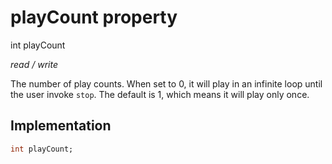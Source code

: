 


# playCount property







int playCount
  
_<span class="feature">read / write</span>_



<p>The number of play counts. When set to 0, it will play in an infinite loop until the user invoke <code>stop</code>. The default is 1, which means it will play only once.</p>



## Implementation

```dart
int playCount;
```








